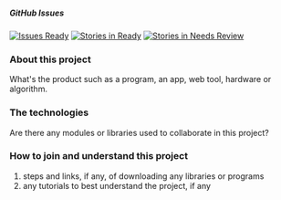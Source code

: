 ##### GitHub Issues
[![Issues Ready]][Waffle.io] [![Stories in Ready][Issues In Progress]][Waffle.io] [![Stories in Needs Review][Issues Needs Review]][Waffle.io]

### About this project
What's the product such as a program, an app, web tool, hardware or algorithm. 
### The technologies
Are there any modules or libraries used to collaborate in this project?
### How to join and understand this project
1. steps and links, if any, of downloading any libraries or programs
2. any tutorials to best understand the project, if any

[Waffle.io]:http://waffle.io/SRJC-Computer-Science-Club/retailer
[Issues Ready]:https://badge.waffle.io/SRJC-Computer-Science-Club/retailer.png?label=ready&title=Ready
[Issues In Progress]:https://badge.waffle.io/SRJC-Computer-Science-Club/retailer.png?label=in+progress&title=In-Progress
[Issues Needs Review]:https://badge.waffle.io/SRJC-Computer-Science-Club/retailer.png?label=needs+review&title=Needs+Review
